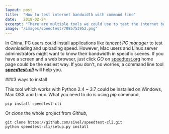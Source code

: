 ```yaml
---
layout: post
title:  "How to test internet bandwidth with command line"
date:   2018-02-24
excerpt: "There are multiple tools we could use to test the internet bandwidth at home. What if a server?"
image: "/images/speedtest/7085753952.png"
---
```


In China, PC users could install applications like <i>tencent PC manager</i> to test downloading and uploading speed. However, Mac users and Linux server administrators might want to know their bandwidth in specific scenes. If you have a screen and a web browser, just click <i>GO</i> on [speedtest.org](http://www.speedtest.net/) home page could be the easiest way. If you don't, no worries, a command line tool [<i><b>speedtest-cli</b></i>](https://github.com/sivel/speedtest-cli.wiki.git) will help you.

###3 ways to install

This tool which works with Python 2.4 ~ 3.7 could be installed on Windows, Mac OSX and Linux. What you need to do is using <i>pip</i> command,
```
pip install speedtest-cli
```
Or <i>clone</i> the whole project from <i>Github</i>,
```
git clone https://github.com/sivel/speedtest-cli.git
python speedtest-cli/setup.py install
```
